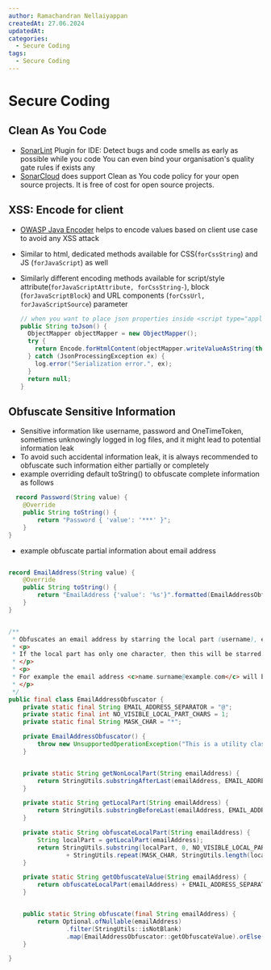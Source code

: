 ```yaml
---
author: Ramachandran Nellaiyappan
createdAt: 27.06.2024
updatedAt: 
categories:
  - Secure Coding
tags:
  - Secure Coding
---
```

# Secure Coding

## Clean As You Code

- [SonarLint](https://www.sonarsource.com/products/sonarlint/) Plugin for IDE: Detect bugs and code smells as early as
  possible while you code
  You can even bind your organisation's quality gate rules if exists any
- [SonarCloud](https://docs.sonarsource.com/sonarcloud/improving/clean-as-you-code/) does support Clean as You code
  policy for your open source projects. It is free of cost for open source projects.

## XSS: Encode for client

- [OWASP Java Encoder](https://owasp.org/www-project-java-encoder/) helps to encode values based on client use case to
  avoid any XSS attack

- Similar to html, dedicated methods available for CSS(`forCssString`) and JS (`forJavaScript`) as well
- Similarly different encoding methods available for script/style
  attribute(`forJavaScriptAttribute, forCssString-`), block (`forJavaScriptBlock`) and URL
  components (`forCssUrl, forJavaScriptSource`) parameter
  ```java
  // when you want to place json properties inside <script type="application/json">${toJson()}</script> in html
  public String toJson() {
    ObjectMapper objectMapper = new ObjectMapper();
    try {
      return Encode.forHtmlContent(objectMapper.writeValueAsString(this));
    } catch (JsonProcessingException ex) {
      log.error("Serialization error.", ex);
    }
    return null;
  }
  ```

## Obfuscate Sensitive Information

- Sensitive information like username, password and OneTimeToken, sometimes unknowingly logged in log files, and it
  might
  lead to potential information leak
- To avoid such accidental information leak, it is always recommended to obfuscate such information either partially or
  completely
- example overriding default toString() to obfuscate complete information as follows

```java
  record Password(String value) {
    @Override
    public String toString() {
        return "Password { 'value': '***' }";
    }
}
```

- example obfuscate partial information about email address

```java

record EmailAddress(String value) {
    @Override
    public String toString() {
        return "EmailAddress {'value': '%s'}".formatted(EmailAddressObfuscator.obfuscate(value));
    }
}


/**
 * Obfuscates an email address by starring the local part (username), except the first character.
 * <p>
 * If the local part has only one character, then this will be starred.
 * </p>
 * <p>
 * For example the email address <c>name.surname@example.com</c> will be obfuscated as <c>n***********@example.com</c>.
 * </p>
 */
public final class EmailAddressObfuscator {
    private static final String EMAIL_ADDRESS_SEPARATOR = "@";
    private static final int NO_VISIBLE_LOCAL_PART_CHARS = 1;
    private static final String MASK_CHAR = "*";

    private EmailAddressObfuscator() {
        throw new UnsupportedOperationException("This is a utility class and cannot be instantiated");
    }


    private static String getNonLocalPart(String emailAddress) {
        return StringUtils.substringAfterLast(emailAddress, EMAIL_ADDRESS_SEPARATOR);
    }

    private static String getLocalPart(String emailAddress) {
        return StringUtils.substringBeforeLast(emailAddress, EMAIL_ADDRESS_SEPARATOR);
    }

    private static String obfuscateLocalPart(String emailAddress) {
        String localPart = getLocalPart(emailAddress);
        return StringUtils.substring(localPart, 0, NO_VISIBLE_LOCAL_PART_CHARS)
                + StringUtils.repeat(MASK_CHAR, StringUtils.length(localPart) - NO_VISIBLE_LOCAL_PART_CHARS);
    }

    private static String getObfuscateValue(String emailAddress) {
        return obfuscateLocalPart(emailAddress) + EMAIL_ADDRESS_SEPARATOR + getNonLocalPart(emailAddress);
    }


    public static String obfuscate(final String emailAddress) {
        return Optional.ofNullable(emailAddress)
                .filter(StringUtils::isNotBlank)
                .map(EmailAddressObfuscator::getObfuscateValue).orElse("");
    }

}

```
